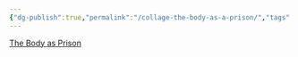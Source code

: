 ```yaml
---
{"dg-publish":true,"permalink":"/collage-the-body-as-a-prison/","tags":["c/dance","c/baillarina","c/jail","c/fireworks"],"created":"2024-01-01T15:47:59.350-05:00","updated":"2024-01-01T17:18:25.331-05:00"}
---
```



[The Body as Prison](https://www.instagram.com/p/BwlTfSxlnEF/)